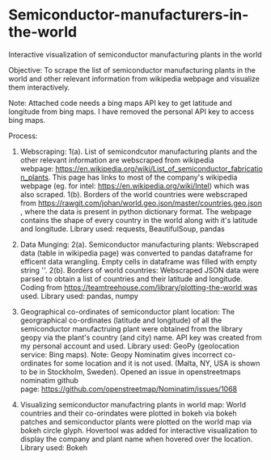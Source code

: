 # Semiconductor-manufacturers-in-the-world
Interactive visualization of semiconductor manufacturing plants in the world

Objective: To scrape the list of semiconductor manufacturing plants in the world and other relevant information from wikipedia webpage and visualize them interactively.

Note: Attached code needs a bing maps API key to get latitude and longitude from bing maps. I have removed the personal API key to access bing maps.

Process:

1.	Webscraping:
1(a). List of semicondcutor manufacturing plants and the other relevant information are webscraped from wikipedia webpage: https://en.wikipedia.org/wiki/List_of_semiconductor_fabrication_plants. This page has links to most of the company's wikipedia webpage (eg. for intel: https://en.wikipedia.org/wiki/Intel) which was also scraped.
1(b). Borders of the world countries were webscraped from https://rawgit.com/johan/world.geo.json/master/countries.geo.json, where the data is present in python dictionary format. The webpage contains the shape of every country in the world along with it's latitude and longitude.
Library used: requests, BeautifulSoup, pandas

2.	Data Munging:
2(a). Semiconductor manufacturing plants: Webscraped data (table in wikipedia page) was converted to pandas dataframe for efficent data wrangling. Empty cells in dataframe was filled with empty string ''.
2(b). Borders of world countries: Webscraped JSON data were parsed to obtain a list of countries and their latitude and longitude. Coding from https://teamtreehouse.com/library/plotting-the-world was used.
Library used: pandas, numpy

3.	Geographical co-ordinates of semiconductor plant location:
The georgraphical co-ordinates (latitude and longitude) of all the semiconductor manufactruing plant were obtained from the library geopy via the plant's country (and city) name. API key was created from my personal account and used.
Library used: GeoPy (geolocation service: Bing maps). Note: Geopy Nominatim gives incorrect co-ordinates for some location and it is not used. (Malta, NY, USA is shown to be in Stockholm, Sweden). Opened an issue in openstreetmaps nominatim github page: https://github.com/openstreetmap/Nominatim/issues/1068

4.	Visualizing semiconductor manufactring plants in world map:
World countries and their co-orindates were plotted in bokeh via bokeh patches and semiconductor plants were plotted on the world map via bokeh circle glyph. Hovertool was added for interactive visualization to display the company and plant name when hovered over the location.
Library used: Bokeh
